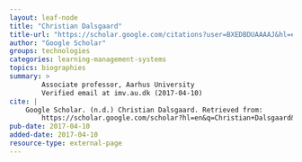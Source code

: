 ```yaml
---
layout: leaf-node
title: "Christian Dalsgaard"
title-url: "https://scholar.google.com/citations?user=BXEDBDUAAAAJ&hl=en"
author: "Google Scholar"
groups: technologies
categories: learning-management-systems
topics: biographies
summary: >
        Associate professor, Aarhus University
        Verified email at imv.au.dk (2017-04-10)
cite: |
    Google Scholar. (n.d.) Christian Dalsgaard. Retrieved from:
        https://scholar.google.com/scholar?hl=en&q=Christian+Dalsgaard&btnG=&as_sdt=1%2C23&as_sdtp=&search_plus_one=form
pub-date: 2017-04-10
added-date: 2017-04-10
resource-type: external-page
---
```

